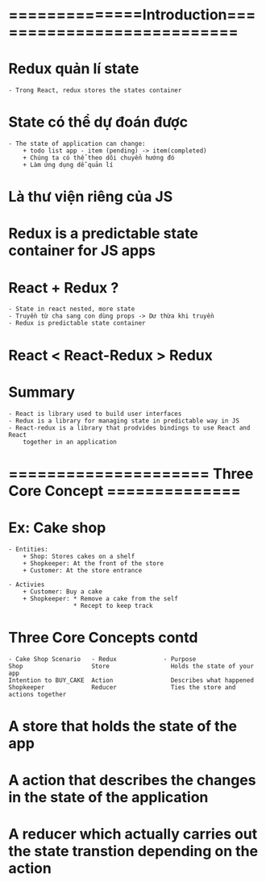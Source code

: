 # ==============Introduction===========================

# Redux quản lí state
    - Trong React, redux stores the states container
# State có thể dự đoán được
    - The state of application can change: 
        + todo list app - item (pending) -> item(completed)
        + Chúng ta có thể theo dõi chuyển hướng đó 
        + Làm ứng dụng dễ quản lí
# Là thư viện riêng của JS

# Redux is a predictable state container for JS apps

# React + Redux ?   
    - State in react nested, more state
    - Truyền từ cha sang con dùng props -> Dư thừa khi truyền
    - Redux is predictable state container
    
# React < React-Redux > Redux

# Summary 
    - React is library used to build user interfaces
    - Redux is a library for managing state in predictable way in JS
    - React-redux is a library that prodvides bindings to use React and React
        together in an application

# ===================== Three Core Concept ==============
# Ex: Cake shop
    - Entities: 
        + Shop: Stores cakes on a shelf
        + Shopkeeper: At the front of the store
        + Customer: At the store entrance 

    - Activies
        + Customer: Buy a cake
        + Shopkeeper: * Remove a cake from the self
                      * Recept to keep track
# Three Core Concepts contd
    - Cake Shop Scenario   - Redux             - Purpose
    Shop                   Store                 Holds the state of your app
    Intention to BUY_CAKE  Action                Describes what happened
    Shopkeeper             Reducer               Ties the store and actions together

# A store that holds the state of the app
# A action that describes the changes in the state of the application
# A reducer which actually carries out the state transtion depending on the action
